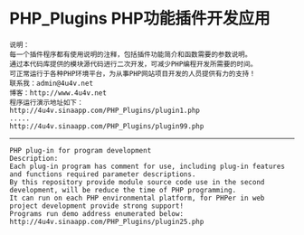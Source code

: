 PHP_Plugins
PHP功能插件开发应用
===================
    说明：
    每一个插件程序都有使用说明的注释，包括插件功能简介和函数需要的参数说明。
    通过本代码库提供的模块源代码进行二次开发，可减少PHP编程开发所需要的时间。
    可正常运行于各种PHP环境平台，为从事PHP网站项目开发的人员提供有力的支持！
    联系我：admin@4u4v.net
    博客：http://www.4u4v.net 
    程序运行演示地址如下：
    http://4u4v.sinaapp.com/PHP_Plugins/plugin1.php
    .....
    http://4u4v.sinaapp.com/PHP_Plugins/plugin99.php
*********************************************
    PHP plug-in for program development
    Description: 
    Each plug-in program has comment for use, including plug-in features and functions required parameter descriptions.
    By this repository provide module source code use in the second development, will be reduce the time of PHP programming.
    It can run on each PHP environmental platform, for PHPer in web project development provide strong support! 
    Programs run demo address enumerated below:
    http://4u4v.sinaapp.com/PHP_Plugins/plugin25.php
